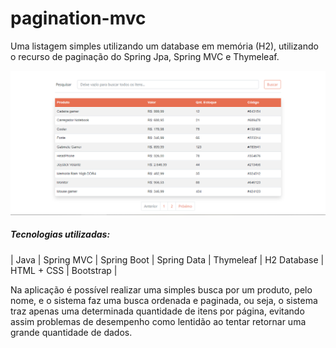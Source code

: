 # pagination-mvc

Uma listagem simples utilizando um database em memória (H2), utilizando o recurso de paginação do Spring Jpa, Spring MVC e Thymeleaf.


<img src="/screenshots/screenshot.png" alt="screenshot do sistema">

<h5>Tecnologias utilizadas:</h5>

| Java | Spring MVC | Spring Boot | Spring Data | Thymeleaf | H2 Database | HTML + CSS | Bootstrap |

Na aplicação é possível realizar uma simples busca por um produto, pelo nome, e o sistema faz uma busca ordenada e paginada, ou seja, o sistema traz apenas uma determinada
quantidade de itens por página, evitando assim problemas de desempenho como lentidão ao tentar retornar uma grande quantidade de dados.
